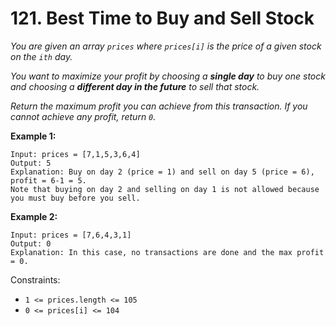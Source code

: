 # 121. Best Time to Buy and Sell Stock

_You are given an array `prices` where `prices[i]` is the price of a given stock on the `ith` day._

_You want to maximize your profit by choosing a **single day** to buy one stock and choosing a **different day in the future** to sell that stock._

_Return the maximum profit you can achieve from this transaction. If you cannot achieve any profit, return `0`._

**Example 1:**

```
Input: prices = [7,1,5,3,6,4]
Output: 5
Explanation: Buy on day 2 (price = 1) and sell on day 5 (price = 6), profit = 6-1 = 5.
Note that buying on day 2 and selling on day 1 is not allowed because you must buy before you sell.
```

**Example 2:**

```
Input: prices = [7,6,4,3,1]
Output: 0
Explanation: In this case, no transactions are done and the max profit = 0.
```

Constraints:

- `1 <= prices.length <= 105`
- `0 <= prices[i] <= 104`

